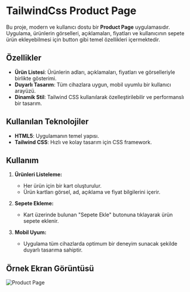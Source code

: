 # TailwindCss Product Page

Bu proje, modern ve kullanıcı dostu bir **Product Page** uygulamasıdır. Uygulama, ürünlerin görselleri, açıklamaları, fiyatları ve kullanıcının sepete ürün ekleyebilmesi için button gibi temel özellikleri içermektedir.

## Özellikler

- **Ürün Listesi**: Ürünlerin adları, açıklamaları, fiyatları ve görselleriyle birlikte gösterimi.
- **Duyarlı Tasarım**: Tüm cihazlara uygun, mobil uyumlu bir kullanıcı arayüzü.
- **Dinamik Stil**: Tailwind CSS kullanılarak özelleştirilebilir ve performanslı bir tasarım.

## Kullanılan Teknolojiler

- **HTML5**: Uygulamanın temel yapısı.
- **Tailwind CSS**: Hızlı ve kolay tasarım için CSS framework.


## Kullanım

1. **Ürünleri Listeleme:**
   - Her ürün için bir kart oluşturulur.
   - Ürün kartları görsel, ad, açıklama ve fiyat bilgilerini içerir.

2. **Sepete Ekleme:**
   - Kart üzerinde bulunan "Sepete Ekle" butonuna tıklayarak ürün sepete eklenir.

3. **Mobil Uyum:**
   - Uygulama tüm cihazlarda optimum bir deneyim sunacak şekilde duyarlı tasarıma sahiptir.

## Örnek Ekran Görüntüsü

![Product Page](https://via.placeholder.com/800x400.png?text=Product+Page+Screenshot)

